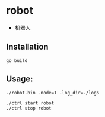 # robot

* 机器人

## Installation

```
go build
```

## Usage:

```
./robot-bin -node=1 -log_dir=./logs

./ctrl start robot
./ctrl stop robot
```
